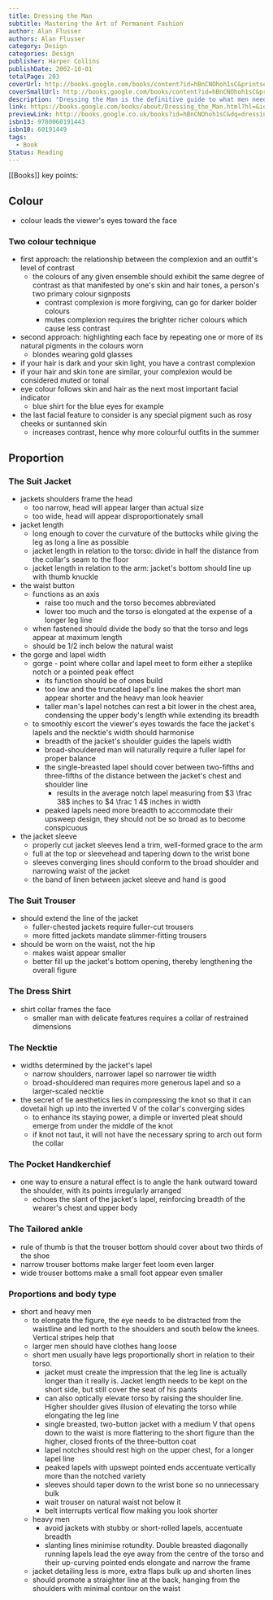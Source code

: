 ```yaml
---
title: Dressing the Man
subtitle: Mastering the Art of Permanent Fashion
author: Alan Flusser
authors: Alan Flusser
category: Design
categories: Design
publisher: Harper Collins
publishDate: 2002-10-01
totalPage: 203
coverUrl: http://books.google.com/books/content?id=hBnCNOhoh1sC&printsec=frontcover&img=1&zoom=1&source=gbs_api
coverSmallUrl: http://books.google.com/books/content?id=hBnCNOhoh1sC&printsec=frontcover&img=1&zoom=5&source=gbs_api
description: "Dressing the Man is the definitive guide to what men need to know in order to dress well and look stylish without becoming fashion victims. Alan Flusser's name is synonymous with taste and style. With his new book, he combines his encyclopedic knowledge of men's clothes with his signature wit and elegance to address the fundamental paradox of modern men's fashion: Why, after men today have spent more money on clothes than in any other period of history, are there fewer well-dressed men than at any time ever before? According to Flusser, dressing well is not all that difficult, the real challenge lies in being able to acquire the right personalized instruction. Dressing well pivots on two pillars -- proportion and color. Flusser believes that &quot;Permanent Fashionability,&quot; both his promise and goal for the reader, starts by being accountable to a personal set of physical trademarks and not to any kind of random, seasonally served-up collection of fashion flashes. Unlike fashion, which is obliged to change each season, the face's shape, the neck's height, the shoulder's width, the arm's length, the torso's structure, and the foot's size remain fairly constant over time. Once a man learns how to adapt the fundamentals of permanent fashion to his physique and complexion, he's halfway home. Taking the reader through each major clothing classification step-by-step, this user-friendly guide helps you apply your own specifics to a series of dressing options, from business casual and formalwear to pattern-on-pattern coordination, or how to choose the most flattering clothing silhouette for your body type and shirt collar for your face. A man's physical traits represent his individual road map, and the quickest route toward forging an enduring style of dress is through exposure to the legendary practitioners of this rare masculine art. Flusser has assembled the largest andmost diverse collection of stylishly mantled men ever found in one book. Many never-before-seen vintage photographs from the era of Cary Grant, Tyrone Power, and Fred Astaire are employed to help illustrate the range and diversity of authentic men's fashion. Dressing the Man's sheer magnitude of options will enable the reader to expand both the grammar and verbiage of his permanent-fashion vocabulary. For those men hoping to find sartorial fulfillment somewhere down the road, tethering their journey to the mind-set of permanent fashion will deliver them earlier rather than later in life."
link: https://books.google.com/books/about/Dressing_the_Man.html?hl=&id=hBnCNOhoh1sC
previewLink: http://books.google.co.uk/books?id=hBnCNOhoh1sC&dq=dressing+the+man+mastering+the+art+of+permanent+fashion&hl=&as_pt=BOOKS&cd=1&source=gbs_api
isbn13: 9780060191443
isbn10: 60191449
tags:
  - Book
Status: Reading
---
```

[[Books]]
key points: 
## Colour
- colour leads the viewer's eyes toward the face
### Two colour technique
- first approach: the relationship between the complexion and an outfit's level of contrast
	- the colours of any given ensemble should exhibit the same degree of contrast as that manifested by one's skin and hair tones, a person's two primary colour signposts
		- contrast complexion is more forgiving, can go for darker bolder colours
		- mutes complexion requires the brighter richer colours which cause less contrast
- second approach: highlighting each face by repeating one or more of its natural pigments in the colours worn
	- blondes wearing gold glasses
- if your hair is dark and your skin light, you have a contrast complexion
- if your hair and skin tone are similar, your complexion would be considered muted or tonal
- eye colour follows skin and hair as the next most important facial indicator
	- blue shirt for the blue eyes for example
- the last facial feature to consider is any special pigment such as rosy cheeks or suntanned skin
	- increases contrast, hence why more colourful outfits in the summer
## Proportion
### The Suit Jacket
- jackets shoulders frame the head
	- too narrow, head will appear larger than actual size
	- too wide, head will appear disproportionately small
- jacket length
	- long enough to cover the curvature of the buttocks while giving the leg as long a line as possible
	- jacket length in relation to the torso: divide in half the distance from the collar's seam to the floor
	- jacket length in relation to the arm: jacket's bottom should line up with thumb knuckle 
- the waist button
	- functions as an axis
		- raise too much and the torso becomes abbreviated
		- lower too much and the torso is elongated at the expense of a longer leg line
	- when fastened should divide the body so that the torso and legs appear at maximum length
	- should be 1/2 inch below the natural waist
- the gorge and lapel width
	- gorge - point where collar and lapel meet to form either a steplike notch or a pointed peak effect
		- its function should be of ones build
		- too low and the truncated lapel's line makes the short man appear shorter and the heavy man look heavier
		- taller man's lapel notches can rest a bit lower in the chest area, condensing the upper body's length while extending its breadth
	- to smoothly escort the viewer's eyes towards the face the jacket's lapels and the necktie's width should harmonise
		- breadth of the jacket's shoulder guides the lapels width
		- broad-shouldered man will naturally require a fuller lapel for proper balance
		- the single-breasted lapel should cover between two-fifths and three-fifths of the distance between the jacket's chest and shoulder line
			- results in the average notch lapel measuring from $3 \frac 38$ inches to $4 \frac 1 4$ inches in width
		- peaked lapels need more breadth to accommodate their upsweep design, they should not be so broad as to become conspicuous
- the jacket sleeve
	- properly cut jacket sleeves lend a trim, well-formed grace to the arm
	- full at the top or sleevehead and tapering down to the wrist bone
	- sleeves converging lines should conform to the broad shoulder and narrowing waist of the jacket
	- the band of linen between jacket sleeve and hand is good
### The Suit Trouser
- should extend the line of the jacket
	- fuller-chested jackets require fuller-cut trousers
	- more fitted jackets mandate slimmer-fitting trousers
- should be worn on the waist, not the hip
	- makes waist appear smaller
	- better fill up the jacket's bottom opening, thereby lengthening the overall figure
### The Dress Shirt
- shirt collar frames the face
	- smaller man with delicate features requires a collar of restrained dimensions
### The Necktie
- widths determined by the jacket's lapel
	- narrow shoulders, narrower lapel so narrower tie width
	- broad-shouldered man requires more generous lapel and so a larger-scaled necktie
- the secret of tie aesthetics lies in compressing the knot so that it can dovetail high up into the inverted V of the collar's converging sides
	- to enhance its staying power, a dimple or inverted pleat should emerge from under the middle of the knot
	- if knot not taut, it will not have the necessary spring to arch out form the collar
### The Pocket Handkerchief
- one way to ensure a natural effect is to angle the hank outward toward the shoulder, with its points irregularly arranged
	- echoes the slant of the jacket's lapel, reinforcing breadth of the wearer's chest and upper body
### The Tailored ankle
- rule of thumb is that the trouser bottom should cover about two thirds of the shoe
- narrow trouser bottoms make larger feet loom even larger
- wide trouser bottoms make a small foot appear even smaller
### Proportions and body type
- short and heavy men
	- to elongate the figure, the eye needs to be distracted from the waistline and led north to the shoulders and south below the knees. Vertical stripes help that
	- larger men should have clothes hang loose
	- short men usually have legs proportionally short in relation to their torso. 
		- jacket must create the impression that the leg line is actually longer than it really is. Jacket length needs to be kept on the short side, but still cover the seat of his pants
		- can also optically elevate torso by raising the shoulder line. Higher shoulder gives illusion of elevating the torso while elongating the leg line
		- single breasted, two-button jacket with a medium V that opens down to the waist is more flattering to the short figure than the higher, closed fronts of the three-button coat
		- lapel notches should rest high on the upper chest, for a longer lapel line
		- peaked lapels with upswept pointed ends accentuate vertically more than the notched variety
		- sleeves should taper down to the wrist bone so no unnecessary bulk
		- wait trouser on natural waist not below it
		- belt interrupts vertical flow making you look shorter
	- heavy men
		- avoid jackets with stubby or short-rolled lapels, accentuate breadth
		- slanting lines minimise rotundity. Double breasted diagonally running lapels lead the eye away from the centre of the torso and their up-curving pointed ends elongate and narrow the frame
	- jacket detailing less is more, extra flaps bulk up and shorten lines
	- should promote a straighter line at the back, hanging from the shoulders with minimal contour on the waist
		